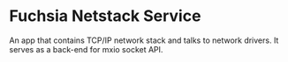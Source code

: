# Fuchsia Netstack Service

An app that contains TCP/IP network stack and talks to network drivers.
It serves as a back-end for mxio socket API.
